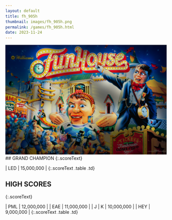 ```yaml
---
layout: default
title: fh_905h
thumbnail: images/fh_905h.png
permalink: /games/fh_905h.html
date: 2023-11-24
---
```


<img src="../images/fh_905h.png" class="gameThumbnail img-fluid mx-auto align-middle">
## GRAND CHAMPION
{:.scoreText}

| LED | 15,000,000 | 
{:.scoreText .table .td}

## HIGH SCORES
{:.scoreText}

| PML | 12,000,000 | 
| EAE | 11,000,000 | 
| J | K | 10,000,000 | 
| HEY | 9,000,000 | 
{:.scoreText .table .td}
